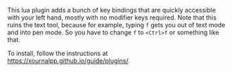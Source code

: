 This lua plugin adds a bunch of key bindings that are quickly accessible with your left hand, mostly with no modifier keys required. Note that this ruins the text tool, because for example, typing `f` gets you out of text mode and into pen mode. So you have to change `f` to `<Ctrl>f` or something like that. 

To install, follow the instructions at https://xournalpp.github.io/guide/plugins/.

